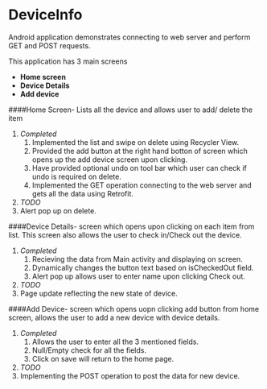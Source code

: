 # DeviceInfo
Android application demonstrates connecting to web server and perform GET and POST requests. 

This application has 3 main screens
  * **Home screen** 
  * **Device Details** 
  * **Add device** 


####Home Screen- Lists all the device and allows user to add/ delete the item
1. *Completed*
   1. Implemented the list and swipe on delete using Recycler View.
   2. Provided the add button at the right hand botton of screen which opens up the add device screen upon clicking.
   3. Have provided optional undo on tool bar which user can check if undo is required on delete.
   4. Implemented the GET operation connecting to the web server and gets all the data using Retrofit.
2. *TODO*
  1.  Alert pop up on delete.

####Device Details- screen which opens upon clicking on each item from list. This screen also allows the user to check in/Check out the device.
1. *Completed*
   1. Recieving the data from Main activity and displaying on screen.
   2. Dynamically changes the button text based on isCheckedOut field.
   3. Alert pop up allows user to enter name upon clicking Check out.
2. *TODO*
  1.  Page update reflecting the new state of device.

####Add Device- screen which opens uopn clicking add button from home screen, allows the user to add a new device with device details.
1. *Completed*
   1. Allows the user to enter all the 3 mentioned fields.
   2. Null/Empty check for all the fields.
   3. Click on save will return to the home page.
2. *TODO*
  1.  Implementing the POST operation to post the data for new device.
